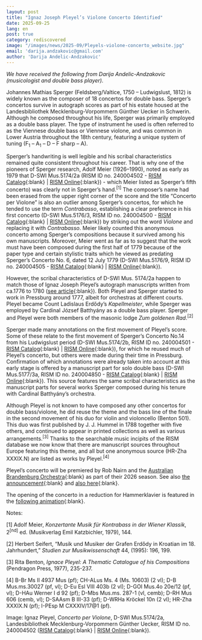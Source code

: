 ```yaml
---
layout: post
title: "Ignaz Joseph Pleyel’s Violone Concerto Identified"
date: 2025-09-25
lang: en
post: true
category: rediscovered
image: "/images/news/2025-09/Pleyels-violone-concerto_website.jpg"
email: 'darija.andzakovic@gmail.com'
author: 'Darija Andelic-Andzakovic'
---
```


_We have received the following from Darija Andelic-Andzakovic (musicologist and double bass player)._

Johannes Mathias Sperger (Feldsberg/Valtice, 1750 – Ludwigslust, 1812) is widely known as the composer of 18 concertos for double bass. Sperger’s concertos survive in autograph scores as part of his estate housed at the Landesbibliothek Mecklenburg-Vorpommern Günther Uecker in Schwerin. Although he composed throughout his life, Sperger was primarily employed as a double bass player. The type of instrument he used is often referred to as the Viennese double bass or Viennese violone, and was common in Lower Austria throughout the 18th century, featuring a unique system of tuning (F<sub>1</sub> – A<sub>1</sub> – D – F sharp – A). 

Sperger’s handwriting is well legible and his scribal characteristics remained quite consistent throughout his career. That is why one of the pioneers of Sperger research, Adolf Meier (1926–1990), noted as early as 1979 that D-SWI Mus.5174/2a (RISM ID no. 240004502 - [RISM Catalog](https://opac.rism.info/id/rismid/rism240004502){:blank} \| [RISM Online](https://rism.online/sources/240004502){:blank}) - which Meier listed as Sperger’s fifth concerto) was clearly not in Sperger’s hand.<sup>[1]</sup> The composer’s name had been erased from the upper right corner of the score and the title “Concerto per Violone” is also an outlier among Sperger’s concertos, for which he tended to use the term _Contrabasso_, establishing a clear preference in his first concerto (D-SWI Mus.5176/3, RISM ID no. 240004500 - [RISM Catalog](https://opac.rism.info/id/rismid/rism240004500){:blank} \| [RISM Online](https://rism.online/sources/240004500){:blank}) by striking out the word _Violone_ and replacing it with _Contrabasso_. Meier likely counted this anonymous concerto among Sperger’s compositions because it survived among his own manuscripts. Moreover, Meier went as far as to suggest that the work must have been composed during the first half of 1779 because of the paper type and certain stylistic traits which he viewed as predating Sperger’s Concerto No. 6, dated 12 July 1779 (D-SWI Mus.5176/9, RISM ID no. 240004505 - [RISM Catalog](https://opac.rism.info/id/rismid/rism240004505){:blank} \| [RISM Online](https://rism.online/sources/240004505){:blank}).

However, the scribal characteristics of D-SWI Mus. 5174/2a happen to match those of Ignaz Joseph Pleyel’s autograph manuscripts written from ca.1776 to 1780 ([see article](https://www.academia.edu/143994474/The_Violone_Concerto_of_Ignaz_Joseph_Pleyel){:blank}). Both Pleyel and Sperger started to work in Pressburg around 1777, albeit for orchestras at different courts. Pleyel became Count Ladislaus Erdődy’s _Kapellmeister_, while Sperger was employed by Cardinal József Batthyány as a double bass player. Sperger and Pleyel were both members of the masonic lodge _Zum goldenen Rad_.<sup>[2]</sup>

Sperger made many annotations on the first movement of Pleyel’s score. Some of these relate to the first movement of Sperger’s Concerto No.14 from his Ludwigslust period (D-SWI Mus.5174/2b, RISM ID no. 240004501 - [RISM Catalog](https://opac.rism.info/id/rismid/rism240004501){:blank} \| [RISM Online](https://rism.online/sources/240004501){:blank}), for which he reused much of Pleyel’s concerto, but others were made during their time in Pressburg. Confirmation of which annotations were already taken into account at this early stage is offered by a manuscript part for solo double bass (D-SWI Mus.5177/3a, RISM ID no. 240004850 - [RISM Catalog](https://opac.rism.info/id/rismid/rism240004850){:blank} \| [RISM Online](https://rism.online/sources/240004850){:blank}). This source features the same scribal characteristics as the manuscript parts for several works Sperger composed during his tenure with Cardinal Batthyány’s orchestra.

Although Pleyel is not known to have composed any other concertos for double bass/violone, he did reuse the theme and the bass line of the finale in the second movement of his duo for violin and violoncello (Benton 501). This duo was first published by J. J. Hummel in 1788 together with five others, and continued to appear in printed collections as well as various arrangements.<sup>[3]</sup> Thanks to the searchable music incipits of the RISM database we now know that there are manuscript sources throughout Europe featuring this theme, and all but one anonymous source (HR-Zha XXXIX.N) are listed as works by Pleyel.<sup>[4]</sup>

Pleyel’s concerto will be premiered by Rob Nairn and the [Australian Brandenburg Orchestra](https://artsreview.com.au/australian-brandenburg-orchestra-announces-2026-season/){:blank} as part of their 2026 season. See also [the announcement](https://www.brandenburg.com.au/live-concerts/events/mozart-salieri-pleyel/){:blank} and [also here](https://www.standard.net.au/story/9067989/concerto-that-was-lost-to-time-to-premiere-in-australia/){:blank}.

The opening of the concerto in a reduction for Hammerklavier is featured in the [following animation](https://youtu.be/85C8Sso7C0Y){:blank}.

Notes:

[1] Adolf Meier, _Konzertante Musik für Kontrabass in der Wiener Klassik_, 2<sup>[nd]</sup> ed. (Musikverlag Emil Katzbichler, 1979), 144.

[2] Herbert Seifert, “Musik und Musiker der Grafen Erdődy in Kroatian im 18. Jahrhundert,” _Studien zur Musikwissenschaft_ 44, (1995): 196, 199.

[3] Rita Benton, _Ignace Pleyel: A Thematic Catalogue of his Compositions_ (Pendragon Press, 1977), 235-237.

[4] B-Br Ms II 4937 Mus (pf); CH-ALus Ms. 4 (Ms. 10603) (2 vl); D-B Mus.ms.30027 (pf, vl); D-Eu Esl VIII 403b (2 vl); D-GOI Mus.4o 20e/12 (pf, vl); D-HAu Werner I d 92 (pf); D-Mbs Mus.ms. 287-1 (vl, cemb); D-RH Mus 606 (cemb, vl); D-SAAsm B III-33 (pf); D-WRHa Kröckel 10n (2 vl); HR-Zha XXXIX.N (pf); I-PEsp M CXXXIV/17@1 (pf).


Image: Ignaz Pleyel, _Concerto per Violone_, D-SWI Mus.5174/2a, Landesbibliothek Mecklenburg-Vorpommern Günther Uecker, RISM ID no. 240004502 ([RISM Catalog](https://opac.rism.info/id/rismid/rism240004502){:blank} \| [RISM Online](https://rism.online/sources/240004502){:blank}). 


